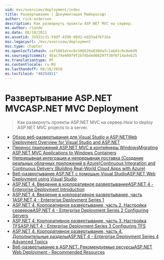 ```yaml
---
uid: mvc/overview/deployment/index
title: Развертывание | Документация Майкрософт
author: rick-anderson
description: Как развернуть проекты ASP.NET MVC на сервер.
ms.author: riande
ms.date: 08/18/2011
ms.assetid: 31922c31-59df-4399-99d2-e935a476f16a
msc.legacyurl: /mvc/overview/deployment
msc.type: chapter
ms.openlocfilehash: caf5801dcec8c586626e830dafc1ab01c9c0e6d9
ms.sourcegitcommit: 45ac74e400f9f2b7dbded66297730f6f14a4eb25
ms.translationtype: MT
ms.contentlocale: ru-RU
ms.lasthandoff: 08/16/2018
ms.locfileid: "48254811"
---
```

# <a name="aspnet-mvc-deployment"></a><span data-ttu-id="b76d9-103">Развертывание ASP.NET MVC</span><span class="sxs-lookup"><span data-stu-id="b76d9-103">ASP.NET MVC Deployment</span></span>

> <span data-ttu-id="b76d9-104">Как развернуть проекты ASP.NET MVC на сервер.</span><span class="sxs-lookup"><span data-stu-id="b76d9-104">How to deploy ASP.NET MVC projects to a server.</span></span>

- [<span data-ttu-id="b76d9-105">Обзор веб-развертывания для Visual Studio и ASP.NET</span><span class="sxs-lookup"><span data-stu-id="b76d9-105">Web Deployment Overview for Visual Studio and ASP.NET</span></span>](https://msdn.microsoft.com/library/dd394698)
- [<span data-ttu-id="b76d9-106">Перенос приложений ASP.NET MVC в контейнеры Windows</span><span class="sxs-lookup"><span data-stu-id="b76d9-106">Migrating ASP.NET MVC Applications to Windows Containers</span></span>](docker-aspnetmvc.md)
- [<span data-ttu-id="b76d9-107">Непрерывная интеграция и непрерывная поставка (Создание реальных облачных приложений в Azure)</span><span class="sxs-lookup"><span data-stu-id="b76d9-107">Continuous Integration and Continuous Delivery (Building Real-World Cloud Apps with Azure)</span></span>](../../../aspnet/overview/developing-apps-with-windows-azure/building-real-world-cloud-apps-with-windows-azure/continuous-integration-and-continuous-delivery.md)
- [<span data-ttu-id="b76d9-108">Веб-развертывание ASP.NET с помощью Visual Studio</span><span class="sxs-lookup"><span data-stu-id="b76d9-108">ASP.NET Web Deployment using Visual Studio</span></span>](../../../web-forms/overview/deployment/visual-studio-web-deployment/index.md)
- [<span data-ttu-id="b76d9-109">ASP.NET 4. Введение в корпоративное развертывание</span><span class="sxs-lookup"><span data-stu-id="b76d9-109">ASP.NET 4 - Enterprise Deployment Introduction</span></span>](../../../web-forms/overview/deployment/deploying-web-applications-in-enterprise-scenarios/index.md)
- [<span data-ttu-id="b76d9-110">ASP.NET 4. Введение в корпоративное развертывание, часть 1</span><span class="sxs-lookup"><span data-stu-id="b76d9-110">ASP.NET 4 - Enterprise Deployment Series 1</span></span>](../../../web-forms/overview/deployment/web-deployment-in-the-enterprise/index.md)
- [<span data-ttu-id="b76d9-111">ASP.NET 4. Корпоративное развертывание, часть 2. Настройка серверов</span><span class="sxs-lookup"><span data-stu-id="b76d9-111">ASP.NET 4 - Enterprise Deployment Series 2 Configuring Servers</span></span>](../../../web-forms/overview/deployment/configuring-server-environments-for-web-deployment/index.md)
- [<span data-ttu-id="b76d9-112">ASP.NET 4. Корпоративное развертывание, часть 3. Настройка TFS</span><span class="sxs-lookup"><span data-stu-id="b76d9-112">ASP.NET 4 - Enterprise Deployment Series 3 Configuring TFS</span></span>](../../../web-forms/overview/deployment/configuring-team-foundation-server-for-web-deployment/index.md)
- [<span data-ttu-id="b76d9-113">ASP.NET 4. Корпоративное развертывание, часть 4. Дополнительные разделы</span><span class="sxs-lookup"><span data-stu-id="b76d9-113">ASP.NET 4 - Enterprise Deployment Series 4 Advanced Topics</span></span>](../../../web-forms/overview/deployment/advanced-enterprise-web-deployment/index.md)
- [<span data-ttu-id="b76d9-114">Веб-развертывание в ASP.NET. Рекомендуемые ресурсы</span><span class="sxs-lookup"><span data-stu-id="b76d9-114">ASP.NET Web Deployment - Recommended Resources</span></span>](../../../whitepapers/aspnet-web-deployment-content-map.md)
